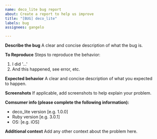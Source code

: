 ```yaml
---
name: deco_lite bug report
about: Create a report to help us improve
title: "[BUG] deco_lite"
labels: bug
assignees: gangelo

---
```


**Describe the bug**
A clear and concise description of what the bug is.

**To Reproduce**
Steps to reproduce the behavior:
1. I did '...'
2. And this happened, see error, etc.

**Expected behavior**
A clear and concise description of what you expected to happen.

**Screenshots**
If applicable, add screenshots to help explain your problem.

**Comsumer info (please complete the following information):**
- deco_lite version [e.g. 1.0.0]
- Ruby version [e.g. 3.0.1]
- OS: [e.g. iOS]
 
**Additional context**
Add any other context about the problem here.
